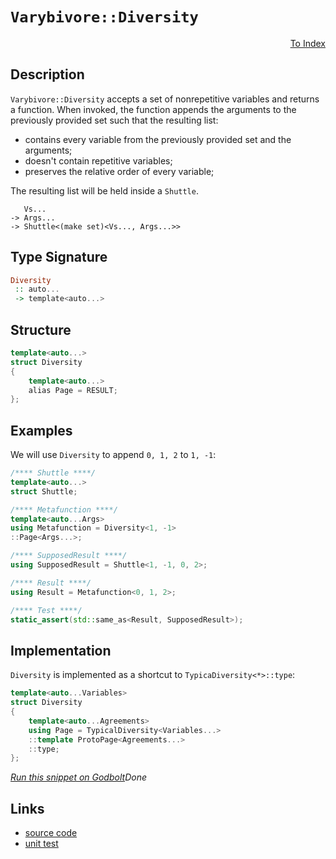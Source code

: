 <!-- Copyright 2024 Feng Mofan
SPDX-License-Identifier: Apache-2.0 -->

# `Varybivore::Diversity`

<p style='text-align: right;'><a href="../../../facilities/metafunctions.md#varybivore-diversity">To Index</a></p>

## Description

`Varybivore::Diversity` accepts a set of nonrepetitive variables and returns a function.
When invoked, the function appends the arguments to the previously provided set such that the resulting list:

- contains every variable from the previously provided set and the arguments;
- doesn't contain repetitive variables;
- preserves the relative order of every variable;

The resulting list will be held inside a `Shuttle`.

<pre><code>   Vs...
-> Args...
-> Shuttle&lt;(make set)&lt;Vs..., Args...&gt;&gt;</code></pre>

## Type Signature

```Haskell
Diversity
 :: auto...
 -> template<auto...>
```

## Structure

```C++
template<auto...>
struct Diversity
{
    template<auto...>
    alias Page = RESULT;
};
```

## Examples

We will use `Diversity` to append `0, 1, 2` to `1, -1`:

```C++
/**** Shuttle ****/
template<auto...>
struct Shuttle;

/**** Metafunction ****/
template<auto...Args>
using Metafunction = Diversity<1, -1>
::Page<Args...>;

/**** SupposedResult ****/
using SupposedResult = Shuttle<1, -1, 0, 2>;

/**** Result ****/
using Result = Metafunction<0, 1, 2>;

/**** Test ****/
static_assert(std::same_as<Result, SupposedResult>);
```

## Implementation

`Diversity` is implemented as a shortcut to `TypicaDiversity<*>::type`:

```C++
template<auto...Variables>
struct Diversity
{
    template<auto...Agreements>
    using Page = TypicalDiversity<Variables...>
    ::template ProtoPage<Agreements...>
    ::type;
};
```

[*Run this snippet on Godbolt*](https://godbolt.org/#z:OYLghAFBqd5QCxAYwPYBMCmBRdBLAF1QCcAaPECAMzwBtMA7AQwFtMQByARg9KtQYEAysib0QXACx8BBAKoBnTAAUAHpwAMvAFYTStJg1DIApACYAQuYukl9ZATwDKjdAGFUtAK4sGIAKwAzKSuADJ4DJgAcj4ARpjEIAAcwQAOqAqETgwe3r4BaRlZAuGRMSzxiSm2mPaOAkIETMQEuT5%2BQTV12Y3NBKXRcQnJwQpNLW35nWN9A%2BWVIwCUtqhexMjsHAD0AFR7%2BweHRztbJhoAgrv7ANQAIpiprozIeJgK1wenF1fHv4df5zOgLMgQiyG8WGuJkCbgIAE9HgB9AjEJiEBTQ7BAoE/HbXIQILwEAj0D77AEETAsVIGSnQtxMImoAB0rMxQLGxC8DnxhOJ9GhVguOIO1wAakw4WS9hSqTSmHSYYyiOLmngmLEBYEsRdOdyCKq4diAOwWa4zRzIa5oBhjTCqVLEa7K1DXABuYi8mChpolxHVmswJmNt0FPtDgSFgO%2BooAKgi8KJaLc8G6Epl4dKTkDKdTaUGlUzWcyAJK2x4OTDoP0B%2BgY7UclH667x1KJsQptPEDNwkDXVJeTWJw30ssKCuU6tqjV1zHFk1RrZba4AJUwyDWmTT1wZShAQOuh%2BuuflioZTOuY4nEWANZnmFIzqLrLXYzvgfrOvOR/NTZ5ymIVAiGUJhgCDC4f2DKMfx/LxMiMY8EW9aFbl/dAQBQAR8HqZhaAPGDD3pfCCJ/MZ0JAPAFERWImCURFUCoekJSNGEr3XRwjHfLVsEfVt22TVN00IFjsAwj1vAfKEIJIn8%2BKTTshPhR9iJklsE3kwTu2E0dy3YqsuLeYtHzYhwbwM9lpIIzEMPhR4bLlfNrgAoDUBAsD6VfAgDIUedtRspDBRU4MIyjHFlwsWjvV3dgVJPfN6RdS9dNMzjp0DCzvyPPV/0A4DQILNwTI4280u4oLTRU2D4OARDHihQJULIjCbWw7IxEqo8iMs1SmooqiaLohimMlHTx3YszSoLHi1LbDSux7ayQHEr1lO6mSCSJEkCqK/TJp8tltVWzLVN5TatUK5LJ28oykrGlKSv9e8MpkxbbILaDOpDQLhW6uKFQKl1i2856jzgm8nPy%2BrUOcvL3Jha6DqxSMTRC7EYz%2BDHPhFG4SzzKlGCaHCswBXFMb%2BAEcwc/6EufZlgYbXU/wNBStPhBdYqps9AdZc5gGITB8cET8VLBhC3OQhqZv4lmFvhvbfK/H97Lzf6nNy1z8vpXn%2BcFgh9uZEHD38x5vsBL7kZ%2By4yf%2BbG9mubBVFYGlvSx9HrZlNHgVBBhwS8SF6RtDZUj1jLbbxDb%2BRd8lKZVrnaYy7KDQjrbTbD64AFlMCaKgvB9onXfOP646IYtzmIYBhYuUWasz7Pc9MgQobuTTZbcLhHwAWi4DKMPFrXy/19kLejK2biELxUnSJR0FfLxaANAvq/xCep6rWf56b5Pzvb64u8fDRHzMIfQrdvF14X6Oq%2Bq1c3jng0UIzrOmBzvPsnpA/rh3o%2BG2HtPYzeC%2BHtGYKkTIiWiSgWgQF6goVgmAwH1jcOfR849J4ZDXrfeemJFiCg4MsWgnB/C8D8BwLQpBUCcDcNYaw5pVjrGQiCHgpACCaFwcsAA1gESQzINBJDMGYAAnPwrg/geFJC4MaY00h8EcEkLwFgEgNAH2IaQ8hHBeAKBAAfZhJDcGkDgLAGAiAQCrAIAOAg5BKBoGpHQBIURYGcFUEkAAbB3JxkhrjAGQFaKQzIzC8CrIQEgeB0Lt34IIEQYh2BSBkIIRQKh1A6NILoduAB3VEqROA8DwQQohLCyGcAAPJEjMdcBi1xHEuLcR4rxn8uFmGuBADw1j6BOnMIELgixeDaK0MsCASArFthaRYiAAybGJGAFIMwfA6CUm7JQWIeTYgRGaL2bgvAlnMGIHCApsRtDsUybwKxbBBAFIYLQVZpCsCxC8MABktBaAaLWaQLALBDDAHEIk/A/NTJpkeaQ%2B064iSbEYRESk0jSG0DwLEVEWyPBYDySiPA8inldliGg%2B4ryjCQqMCw5YVADAVzFK8FJBTHjEMYWE4QSYonSEpXEtQeTkn6DeSgKhlh9BQo0ZAZYqBg7ZEeR3MiKFTCWGsGYFRXZ/RYC5RAZYdhxrOAgK4SYfh25hAiIMCowx25T2KDkTw7Q9C6pwnMIYiR27yobgwXoEwDX5AtbUBV1rxj9A1fMbVtgXUqr0DMFopqtXmrlbQjYEhskcEIaQZRvBVHlOca49xnjvF1IabgQJrSGGdKYbi5YCBMBMCwIkWVpAOGSECMyfhgRJEaEkGYSQTjFH%2BCcfw/QnBZGkHke05kTiuBOKSPwsRTj/CSGERWpxka8mqPUZorNOjemGL6cY4pRJhmjJaXYtgnBmgsDdMaDuTBrQGAQlwfhzIuDcP8dhIJISYlUsiRIWlsh6UJNIboKZaSmAZLWWGiNUb8kcCKaYokpSqCxsqe48EbzP4nrPRoBpTTBkJChCCMwmbum6IXauhIK7UDNOGBBowx6uAHxoPPdM8zFnLK2Qc0gGyVk7L2Q4ajRyCanPOXkq5Ny7kPOoy8t5HzLl4G%2BY4X5eSAUbkpNR0FtQ8mQuhSsuFmxSGIuRYw1F6KqR8ZvLivgBKFBEswCSsl1HKURPENEulSgGWJNfcynFIqrDstkzKnlfKBACqFQ1ezYqJUJClW8eAcrHVWpcAwdwdrVUhFC/6hYOqig4W9bFjM2RosestThG1rRws%2BqC%2Bll1KXzWer6Alwrfq3VmtDSsNYIaOktvDbkxJMaKnxoPZB49p7uEpsvem9pqHs2kFzfm4YRbpFto7Se6txp/D8IkYEGtdbh3joa5wKdWjtP6KMSYsx2HcPEHXZsLdVSWAKDdFaN0bX8xjAvWm4JegTPUvvTep9jKQDBHfZ%2BrJtWf0TsKUug0ZTVCHeO6d87/0xhwZwwh7rgReuzr0f0iHYztuQ6WsgSeiIzv8MRBdggiIAe0pmWRiACzEm0ao080n2zdn7Kecxk5ZyLm8A47csQ3Gnm8axYpxngnxoicSWJoFknBDScSbJmFcIFMIv9Cp3gamlAYs0zi2H%2BLQJ6eJaSxgxnZCmZpY9yzz6dAvds8YNlNgnMBbIa520nAthNS85YcV0bJXBP89yroTqQthbyBF9VZRyuJb1cV41yWysBuy90BoXqssOvD862YIeYslcy17n1eX4/aqDVVqJ376sqM4OUwHJ33Qg8pGDiAqaiDdY6V0vrA2C2UDDaNkAAjmSBECP4ERw7FGt%2BNL2xbue1G2GnWhxY7CQCSH8OW8RxpFFJEkEIrgvCzBjukYEHP0blszp6WGvxff18D%2BH8sea2Qx9AA)$Done$

## Links

- [source code](../../../../conceptrodon/descend/varybivore/diversity.hpp)
- [unit test](../../../../tests/unit/metafunctions/varybivore/diversity.test.hpp)
